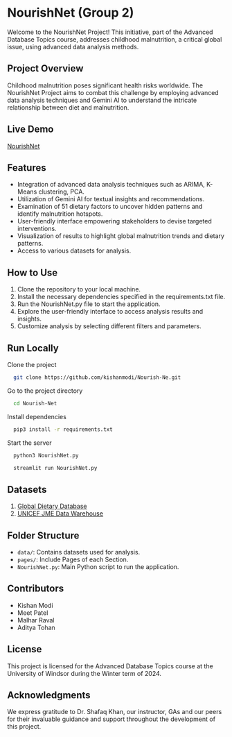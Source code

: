 # NourishNet (Group 2)

Welcome to the NourishNet Project! This initiative, part of the Advanced Database Topics course, addresses childhood malnutrition, a critical global issue, using advanced data analysis methods.

## Project Overview

Childhood malnutrition poses significant health risks worldwide. The NourishNet Project aims to combat this challenge by employing advanced data analysis techniques and Gemini AI to understand the intricate relationship between diet and malnutrition.

## Live Demo
[NourishNet](https://nourish-net.streamlit.app/)

## Features

- Integration of advanced data analysis techniques such as ARIMA, K-Means clustering, PCA.
- Utilization of Gemini AI for textual insights and recommendations.
- Examination of 51 dietary factors to uncover hidden patterns and identify malnutrition hotspots.
- User-friendly interface empowering stakeholders to devise targeted interventions.
- Visualization of results to highlight global malnutrition trends and dietary patterns.
- Access to various datasets for analysis.

## How to Use

1. Clone the repository to your local machine.
2. Install the necessary dependencies specified in the requirements.txt file.
3. Run the NourishNet.py file to start the application.
4. Explore the user-friendly interface to access analysis results and insights.
5. Customize analysis by selecting different filters and parameters.


## Run Locally

Clone the project

```bash
  git clone https://github.com/kishanmodi/Nourish-Ne.git
```

Go to the project directory

```bash
  cd Nourish-Net
```

Install dependencies

```bash
  pip3 install -r requirements.txt
```

Start the server

```bash
  python3 NourishNet.py
```

```bash
  streamlit run NourishNet.py
```


## Datasets
1. [Global Dietary Database](https://globaldietarydatabase.org/)
2. [UNICEF JME Data Warehouse](https://data.unicef.org/topic/nutrition/malnutrition/)

## Folder Structure

- `data/`: Contains datasets used for analysis.
- `pages/`: Include Pages of each Section.
- `NourishNet.py`: Main Python script to run the application.

## Contributors

- Kishan Modi
- Meet Patel
- Malhar Raval
- Aditya Tohan

## License

This project is licensed for the Advanced Database Topics course at the University of Windsor during the Winter term of 2024.

## Acknowledgments

We express gratitude to Dr. Shafaq Khan, our instructor, GAs and our peers for their invaluable guidance and support throughout the development of this project.
